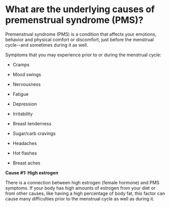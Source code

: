 # What are the underlying causes of premenstrual syndrome (PMS)?

Premenstrual syndrome (PMS) is a condition that affects your emotions, behavior and physical comfort or discomfort, just before the menstrual cycle--and sometimes during it as well.

Symptoms that you may experience prior to or during the menstrual cycle:

- Cramps

- Mood swings

- Nervousness

- Fatigue

- Depression

- Irritability

- Breast tenderness

- Sugar/carb cravings

- Headaches

- Hot flashes

- Breast aches

**Cause #1: High estrogen**

There is a connection between high estrogen (female hormone) and PMS symptoms. If your body has high amounts of estrogen from your diet or from other causes, like having a high percentage of body fat, this factor can cause many difficulties prior to the menstrual cycle as well as during it.